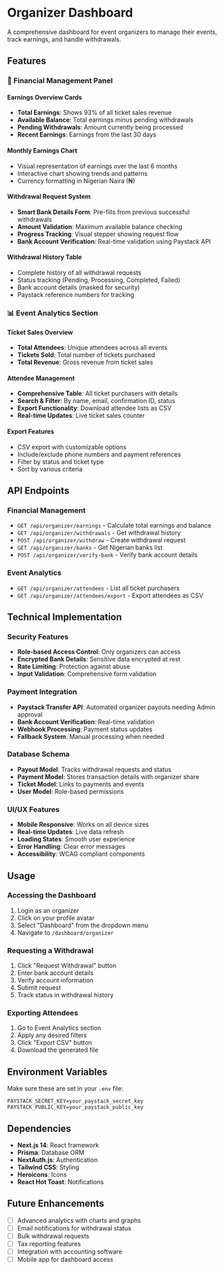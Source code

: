 # Organizer Dashboard

A comprehensive dashboard for event organizers to manage their events, track earnings, and handle withdrawals.

## Features

### 🏦 Financial Management Panel

#### Earnings Overview Cards

- **Total Earnings**: Shows 93% of all ticket sales revenue
- **Available Balance**: Total earnings minus pending withdrawals
- **Pending Withdrawals**: Amount currently being processed
- **Recent Earnings**: Earnings from the last 30 days

#### Monthly Earnings Chart

- Visual representation of earnings over the last 6 months
- Interactive chart showing trends and patterns
- Currency formatting in Nigerian Naira (₦)

#### Withdrawal Request System

- **Smart Bank Details Form**: Pre-fills from previous successful withdrawals
- **Amount Validation**: Maximum available balance checking
- **Progress Tracking**: Visual stepper showing request flow
- **Bank Account Verification**: Real-time validation using Paystack API

#### Withdrawal History Table

- Complete history of all withdrawal requests
- Status tracking (Pending, Processing, Completed, Failed)
- Bank account details (masked for security)
- Paystack reference numbers for tracking

### 📊 Event Analytics Section

#### Ticket Sales Overview

- **Total Attendees**: Unique attendees across all events
- **Tickets Sold**: Total number of tickets purchased
- **Total Revenue**: Gross revenue from ticket sales

#### Attendee Management

- **Comprehensive Table**: All ticket purchasers with details
- **Search & Filter**: By name, email, confirmation ID, status
- **Export Functionality**: Download attendee lists as CSV
- **Real-time Updates**: Live ticket sales counter

#### Export Features

- CSV export with customizable options
- Include/exclude phone numbers and payment references
- Filter by status and ticket type
- Sort by various criteria

## API Endpoints

### Financial Management

- `GET /api/organizer/earnings` - Calculate total earnings and balance
- `GET /api/organizer/withdrawals` - Get withdrawal history
- `POST /api/organizer/withdraw` - Create withdrawal request
- `GET /api/organizer/banks` - Get Nigerian banks list
- `POST /api/organizer/verify-bank` - Verify bank account details

### Event Analytics

- `GET /api/organizer/attendees` - List all ticket purchasers
- `GET /api/organizer/attendees/export` - Export attendees as CSV

## Technical Implementation

### Security Features

- **Role-based Access Control**: Only organizers can access
- **Encrypted Bank Details**: Sensitive data encrypted at rest
- **Rate Limiting**: Protection against abuse
- **Input Validation**: Comprehensive form validation

### Payment Integration

- **Paystack Transfer API**: Automated organizer payouts needing Admin approval
- **Bank Account Verification**: Real-time validation
- **Webhook Processing**: Payment status updates
- **Fallback System**: Manual processing when needed

### Database Schema

- **Payout Model**: Tracks withdrawal requests and status
- **Payment Model**: Stores transaction details with organizer share
- **Ticket Model**: Links to payments and events
- **User Model**: Role-based permissions

### UI/UX Features

- **Mobile Responsive**: Works on all device sizes
- **Real-time Updates**: Live data refresh
- **Loading States**: Smooth user experience
- **Error Handling**: Clear error messages
- **Accessibility**: WCAG compliant components

## Usage

### Accessing the Dashboard

1. Login as an organizer
2. Click on your profile avatar
3. Select "Dashboard" from the dropdown menu
4. Navigate to `/dashboard/organizer`

### Requesting a Withdrawal

1. Click "Request Withdrawal" button
2. Enter bank account details
3. Verify account information
4. Submit request
5. Track status in withdrawal history

### Exporting Attendees

1. Go to Event Analytics section
2. Apply any desired filters
3. Click "Export CSV" button
4. Download the generated file

## Environment Variables

Make sure these are set in your `.env` file:

```
PAYSTACK_SECRET_KEY=your_paystack_secret_key
PAYSTACK_PUBLIC_KEY=your_paystack_public_key
```

## Dependencies

- **Next.js 14**: React framework
- **Prisma**: Database ORM
- **NextAuth.js**: Authentication
- **Tailwind CSS**: Styling
- **Heroicons**: Icons
- **React Hot Toast**: Notifications

## Future Enhancements

- [ ] Advanced analytics with charts and graphs
- [ ] Email notifications for withdrawal status
- [ ] Bulk withdrawal requests
- [ ] Tax reporting features
- [ ] Integration with accounting software
- [ ] Mobile app for dashboard access
